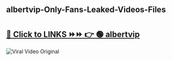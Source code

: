 
 ## albertvip-Only-Fans-Leaked-Videos-Files

# <h2><a href="https://mediaupload.pro?albertvip">🔗 Click to LINKS ⏩⏩ 👉 🟢 albertvip </a></h2>

<a href="https://mediaupload.pro?albertvip" rel="nofollow" data-target="animated-image.originalLink"><img src="https://i.ibb.co.com/xMMVF88/686577567.gif" alt="Viral Video Original" style="max-width: 100%; display: inline-block;" data-target="animated-image.originalImage"></a>